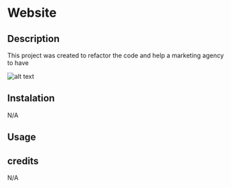 # Website
## Description
This project was created to refactor the code and help a  marketing agency to have



![alt text](./assets/images/screenshot.png)
## Instalation
N/A


## Usage


## credits
N/A
